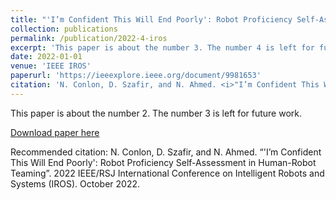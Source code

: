 ```yaml
---
title: "'I’m Confident This Will End Poorly': Robot Proficiency Self-Assessment in Human-Robot Teaming"
collection: publications
permalink: /publication/2022-4-iros
excerpt: 'This paper is about the number 3. The number 4 is left for future work.'
date: 2022-01-01
venue: 'IEEE IROS'
paperurl: 'https://ieeexplore.ieee.org/document/9981653'
citation: 'N. Conlon, D. Szafir, and N. Ahmed. <i>"I’m Confident This Will End Poorly": Robot Proficiency Self-Assessment in Human-Robot Teaming.</i> 2022 IEEE/RSJ International Conference on Intelligent Robots and Systems (IROS). October 2022.'
---
```

This paper is about the number 2. The number 3 is left for future work.

[Download paper here](http://academicpages.github.io/files/paper3.pdf)

Recommended citation: N. Conlon, D. Szafir, and N. Ahmed. “'I’m Confident This Will End Poorly': Robot Proficiency Self-Assessment in Human-Robot Teaming”. 2022 IEEE/RSJ International Conference on Intelligent Robots and Systems (IROS). October 2022.